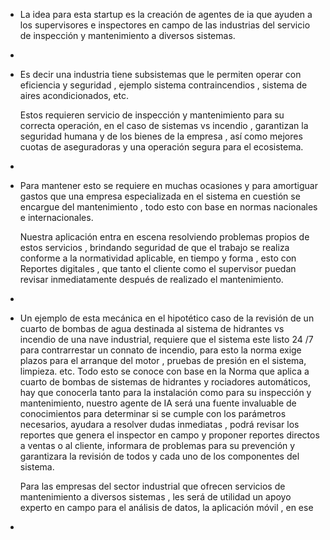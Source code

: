 - La idea para esta startup es la creación de agentes de ia que ayuden a los supervisores e inspectores en campo de las industrias del servicio de inspección y mantenimiento a diversos sistemas.
-
- Es decir una industria tiene subsistemas que le permiten operar con eficiencia y seguridad , ejemplo sistema contraincendios , sistema de aires acondicionados, etc. 
  
  Estos requieren servicio de inspección y mantenimiento para su correcta operación, en el caso de sistemas vs incendio , garantizan la seguridad humana y de los bienes de la empresa , así como mejores cuotas de aseguradoras y una operación segura para el ecosistema.
-
- Para mantener esto se requiere en muchas ocasiones y para amortiguar gastos que una empresa especializada en el sistema en cuestión se encargue del mantenimiento , todo esto con base en normas nacionales e internacionales. 
  
  Nuestra aplicación entra en escena resolviendo problemas propios de estos servicios , brindando seguridad de que el trabajo se realiza conforme a la normatividad aplicable, en tiempo y forma , esto con Reportes digitales , que tanto el cliente como el supervisor puedan revisar inmediatamente después de realizado el mantenimiento.
-
- Un ejemplo de esta mecánica en el hipotético caso de la revisión de un cuarto de bombas de agua destinada al sistema de hidrantes vs incendio de una nave industrial, requiere que el sistema este listo 24 /7 para contrarrestar un connato de incendio, para esto la norma exige plazos para el arranque del motor , pruebas de presión en el sistema, limpieza. etc.  Todo esto se conoce con base en la Norma que aplica a cuarto de bombas de sistemas de hidrantes y rociadores automáticos, hay que conocerla tanto para la instalación como para su inspección y mantenimiento, nuestro agente de IA será una fuente invaluable de conocimientos para determinar si se cumple con los parámetros necesarios, ayudara a resolver dudas inmediatas , podrá revisar los reportes que genera el inspector en campo y proponer reportes directos a ventas o al cliente, informara de problemas para su prevención y garantizara la revisión de todos y cada uno de los componentes del sistema. 
  
  Para las empresas del sector industrial que ofrecen servicios de mantenimiento a diversos sistemas , les será de utilidad un apoyo experto en campo para el análisis de datos, la aplicación móvil , en ese
-